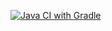 [![Java CI with Gradle](https://github.com/alexzh14/echo/actions/workflows/gradle.yml/badge.svg)](https://github.com/alexzh14/echo/actions/workflows/gradle.yml)